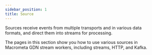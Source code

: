 ```yaml
---
sidebar_position: 1
title: Source
---
```


Sources receive events from multiple transports and in various data formats, and direct them into streams for processing.

The pages in this section show you how to use various sources in Macrometa GDN stream workers, including streams, HTTP, and Kafka.
